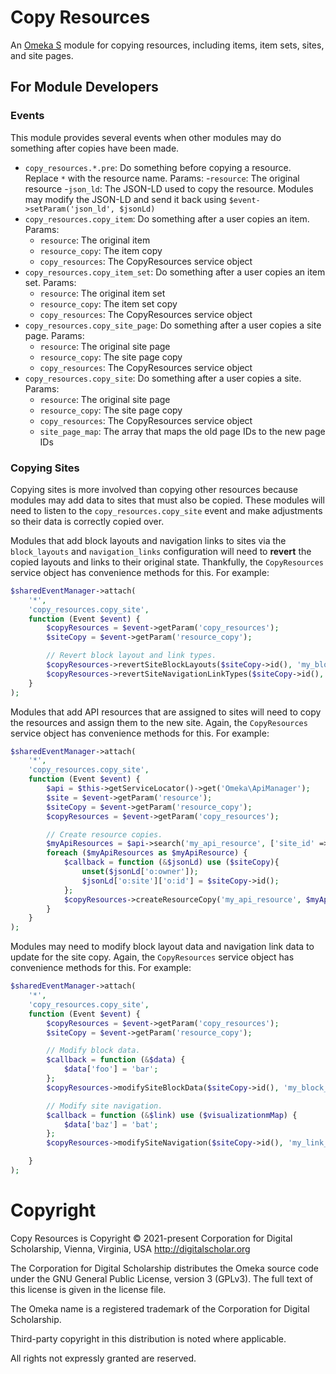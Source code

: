 # Copy Resources

An [Omeka S](https://omeka.org/s/) module for copying resources, including items,
item sets, sites, and site pages.

## For Module Developers

### Events

This module provides several events when other modules may do something after copies
have been made.

- `copy_resources.*.pre`: Do something before copying a resource. Replace `*` with the resource name. Params:
    -`resource`: The original resource
    -`json_ld`: The JSON-LD used to copy the resource. Modules may modify the JSON-LD and send it back using `$event->setParam('json_ld', $jsonLd)`
- `copy_resources.copy_item`: Do something after a user copies an item. Params:
    - `resource`: The original item
    - `resource_copy`: The item copy
    - `copy_resources`: The CopyResources service object
- `copy_resources.copy_item_set`: Do something after a user copies an item set. Params:
    - `resource`: The original item set
    - `resource_copy`: The item set copy
    - `copy_resources`: The CopyResources service object
- `copy_resources.copy_site_page`: Do something after a user copies a site page. Params:
    - `resource`: The original site page
    - `resource_copy`: The site page copy
    - `copy_resources`: The CopyResources service object
- `copy_resources.copy_site`: Do something after a user copies a site. Params:
    - `resource`: The original site page
    - `resource_copy`: The site page copy
    - `copy_resources`: The CopyResources service object
    - `site_page_map`: The array that maps the old page IDs to the new page IDs

### Copying Sites

Copying sites is more involved than copying other resources because modules may
add data to sites that must also be copied. These modules will need to listen to
the `copy_resources.copy_site` event and make adjustments so their data is correctly
copied over.

Modules that add block layouts and navigation links to sites via the `block_layouts`
and `navigation_links` configuration will need to **revert** the copied layouts and
links to their original state. Thankfully, the `CopyResources` service object has
convenience methods for this. For example:

```php
$sharedEventManager->attach(
    '*',
    'copy_resources.copy_site',
    function (Event $event) {
        $copyResources = $event->getParam('copy_resources');
        $siteCopy = $event->getParam('resource_copy');

        // Revert block layout and link types.
        $copyResources->revertSiteBlockLayouts($siteCopy->id(), 'my_block_layout');
        $copyResources->revertSiteNavigationLinkTypes($siteCopy->id(), 'my_link_type');
    }
);
```

Modules that add API resources that are assigned to sites will need to copy the
resources and assign them to the new site. Again, the `CopyResources` service object
has convenience methods for this. For example:

```php
$sharedEventManager->attach(
    '*',
    'copy_resources.copy_site',
    function (Event $event) {
        $api = $this->getServiceLocator()->get('Omeka\ApiManager');
        $site = $event->getParam('resource');
        $siteCopy = $event->getParam('resource_copy');
        $copyResources = $event->getParam('copy_resources');

        // Create resource copies.
        $myApiResources = $api->search('my_api_resource', ['site_id' => $site->id()])->getContent();
        foreach ($myApiResources as $myApiResource) {
            $callback = function (&$jsonLd) use ($siteCopy){
                unset($jsonLd['o:owner']);
                $jsonLd['o:site']['o:id'] = $siteCopy->id();
            };
            $copyResources->createResourceCopy('my_api_resource', $myApiResource, $callback);
        }
    }
);
```

Modules may need to modify block layout data and navigation link data to update
for the site copy. Again, the `CopyResources` service object has convenience methods
for this. For example:

```php
$sharedEventManager->attach(
    '*',
    'copy_resources.copy_site',
    function (Event $event) {
        $copyResources = $event->getParam('copy_resources');
        $siteCopy = $event->getParam('resource_copy');

        // Modify block data.
        $callback = function (&$data) {
            $data['foo'] = 'bar';
        };
        $copyResources->modifySiteBlockData($siteCopy->id(), 'my_block_layout', $callback);

        // Modify site navigation.
        $callback = function (&$link) use ($visualizationmMap) {
            $data['baz'] = 'bat';
        };
        $copyResources->modifySiteNavigation($siteCopy->id(), 'my_link_type', $callback);

    }
);
```

# Copyright

Copy Resources is Copyright © 2021-present Corporation for Digital Scholarship,
Vienna, Virginia, USA http://digitalscholar.org

The Corporation for Digital Scholarship distributes the Omeka source code under
the GNU General Public License, version 3 (GPLv3). The full text of this license
is given in the license file.

The Omeka name is a registered trademark of the Corporation for Digital Scholarship.

Third-party copyright in this distribution is noted where applicable.

All rights not expressly granted are reserved.
